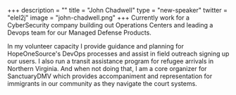 +++
description = ""
title = "John Chadwell"
type = "new-speaker"
twitter = "elel2j"
image = "john-chadwell.png"
+++
Currently work for a CyberSecurity company building out Operations Centers and leading a Devops team for our Managed Defense Products.

In my volunteer capacity I provide guidance and planning for HopeOneSource's DevOps processes and assist in field outreach signing up our users. I also run a transit assistance program for refugee arrivals in Northern Virginia. And when not doing that, I am a core organizer for SanctuaryDMV which provides accompaniment and representation for immigrants in our community as they navigate the court systems.